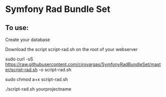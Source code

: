 Symfony Rad Bundle Set
======================
To use:
-------
Create your database

Download the script script-rad.sh on the root of your webserver

sudo curl -sS https://raw.githubusercontent.com/cirovargas/SymfonyRadBundleSet/master/script-rad.sh -o script-rad.sh

sudo chmod a+x script-rad.sh

./script-rad.sh yourprojectname
